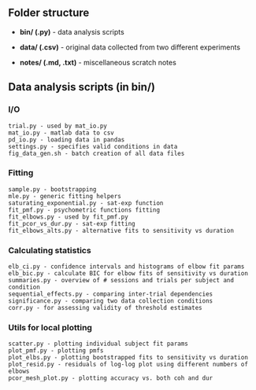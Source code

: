 ## Folder structure

* __bin/ (.py)__ - data analysis scripts

* __data/ (.csv)__ - original data collected from two different experiments

* __notes/ (.md, .txt)__ - miscellaneous scratch notes

## Data analysis scripts (in bin/)

### I/O
    trial.py - used by mat_io.py
    mat_io.py - matlab data to csv
    pd_io.py - loading data in pandas
    settings.py - specifies valid conditions in data
    fig_data_gen.sh - batch creation of all data files

### Fitting
    sample.py - bootstrapping
    mle.py - generic fitting helpers
    saturating_exponential.py - sat-exp function
    fit_pmf.py - psychometric functions fitting
    fit_elbows.py - used by fit_pmf.py
    fit_pcor_vs_dur.py - sat-exp fitting
    fit_elbows_alts.py - alternative fits to sensitivity vs duration

### Calculating statistics
    elb_ci.py - confidence intervals and histograms of elbow fit params
    elb_bic.py - calculate BIC for elbow fits of sensitivity vs duration
    summaries.py - overview of # sessions and trials per subject and condition
    sequential_effects.py - comparing inter-trial dependencies
    significance.py - comparing two data collection conditions
    corr.py - for assessing validity of threshold estimates

### Utils for local plotting
    scatter.py - plotting individual subject fit params
    plot_pmf.py - plotting pmfs
    plot_elbs.py - plotting bootstrapped fits to sensitivity vs duration
    plot_resid.py - residuals of log-log plot using different numbers of elbows    
    pcor_mesh_plot.py - plotting accuracy vs. both coh and dur